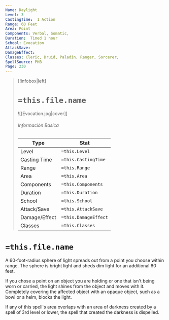 ```yaml
---
Name: Daylight
Level: 3
CastingTime:  1 Action 
Range: 60 Feet
Area: Point
Components: Verbal, Somatic, 
Duration:  Timed 1 hour
School: Evocation
AttackSave: 
DamageEffect: 
Classes: Cleric, Druid, Paladin, Ranger, Sorcerer, 
SpellSource: PHB
Page: 230
---
```


>[!infobox|left]
># `=this.file.name`
>![[Evocation.jpg|cover]]
> ###### Información Basica
> Type |  Stat |
> ---|---|
> Level | `=this.Level` |
> Casting Time | `=this.CastingTime` |
> Range | `=this.Range` |
> Area | `=this.Area` |
> Components | `=this.Components` |
> Duration | `=this.Duration` |
> School | `=this.School` |
> Attack/Save | `=this.AttackSave` |
> Damage/Effect | `=this.DamageEffect` |
> Classes | `=this.Classes` |

# `=this.file.name`
A 60-foot-radius sphere of light spreads out from a point you choose within range. The sphere is bright light and sheds dim light for an additional 60 feet.

If you chose a point on an object you are holding or one that isn&#x27;t being worn or carried, the light shines from the object and moves with it. Completely covering the affected object with an opaque object, such as a bowl or a helm, blocks the light.

If any of this spell&#x27;s area overlaps with an area of darkness created by a spell of 3rd level or lower, the spell that created the darkness is dispelled.



 


 


 


